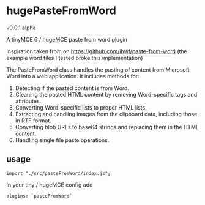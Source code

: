 # hugePasteFromWord

v0.0.1 alpha

A tinyMCE 6 / hugeMCE paste from word plugin

Inspiration taken from on https://github.com/ihwf/paste-from-word (the example word files I tested broke this implementation)

The PasteFromWord class handles the pasting of content from Microsoft Word into a web application. It includes methods for:

1. Detecting if the pasted content is from Word.
2. Cleaning the pasted HTML content by removing Word-specific tags and attributes.
3. Converting Word-specific lists to proper HTML lists.
4. Extracting and handling images from the clipboard data, including those in RTF format.
5. Converting blob URLs to base64 strings and replacing them in the HTML content.
6. Handling single file paste operations.

## usage

```
import "./src/pasteFromWord/index.js";
```

In your tiny / hugeMCE config add 

```
plugins: `pasteFromWord`
```